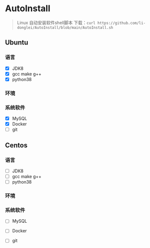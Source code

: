 # AutoInstall

> Linux 自动安装软件shell脚本
> 下载：`curl https://github.com/li-donglei/AutoInstall/blob/main/AutoInstall.sh`
## Ubuntu
### 语言
- [x] JDK8
- [x] gcc make g++
- [x] python38

### 环境


### 系统软件
- [x] MySQL
- [x] Docker
- [ ] git

## Centos
### 语言
- [ ] JDK8
- [ ] gcc make g++
- [ ] python38

### 环境


### 系统软件
- [ ] MySQL
- [ ] Docker
- [ ] git


